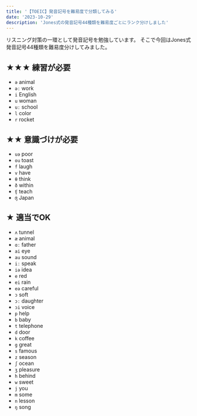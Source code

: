 ```yaml
---
title: '【TOEIC】発音記号を難易度で分類してみる'
date: '2023-10-29'
description: 'Jones式の発音記号44種類を難易度ごとにランク分けしました'
---
```


リスニング対策の一環として発音記号を勉強しています。
そこで今回はJones式発音記号44種類を難易度分けしてみました。

## ★★★ 練習が必要

- `ə` animal
- `əː` work
- `i` English
- `u` woman
- `uː` school
- `l` color
- `r` rocket

## ★★ 意識づけが必要

- `uə` poor
- `ou` toast
- `f` laugh
- `v` have
- `θ` think
- `ð` within
- `ʧ` teach
- `ʤ` Japan

## ★ 適当でOK

- `ʌ` tunnel
- `æ` animal
- `ɑː` father
- `ai` eye
- `au` sound
- `iː` speak
- `iə` idea
- `e` red
- `ei` rain
- `eə` careful
- `ɔ` soft
- `ɔː` daughter
- `ɔi` voice
- `p` help
- `b` baby
- `t` telephone
- `d` door
- `k` coffee
- `g` great
- `s` famous
- `z` season
- `ʃ` ocean
- `ʒ` pleasure
- `h` behind
- `w` sweet
- `j` you
- `m` some
- `n` lesson
- `ŋ` song
